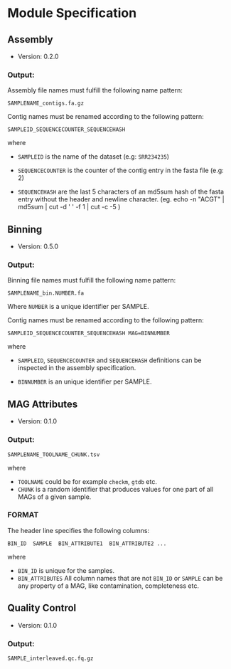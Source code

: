 
# Module Specification

## Assembly

* Version: 0.2.0

### Output:

Assembly file names must fulfill the following name pattern:

```
SAMPLENAME_contigs.fa.gz
```

Contig names must be renamed according to the following pattern:

`SAMPLEID_SEQUENCECOUNTER_SEQUENCEHASH`

where

   * `SAMPLEID` is the name of the dataset (e.g: `SRR234235`)

   * `SEQUENCECOUNTER` is the counter of the contig entry in the fasta file (e.g: 2)

   * `SEQUENCEHASH` are the last 5 characters of an md5sum hash of the fasta entry without the header and newline character. 
     (eg. echo -n "ACGT" | md5sum | cut -d ' ' -f 1 | cut -c -5 )

## Binning

* Version: 0.5.0

### Output:

Binning file names must fulfill the following name pattern:

```
SAMPLENAME_bin.NUMBER.fa
```

Where `NUMBER` is a unique identifier per SAMPLE.

Contig names must be renamed according to the following pattern:

`SAMPLEID_SEQUENCECOUNTER_SEQUENCEHASH MAG=BINNUMBER`

where

   * `SAMPLEID`, `SEQUENCECOUNTER` and `SEQUENCEHASH`  definitions can be inspected in the assembly specification.

   * `BINNUMBER` is an unique identifier per SAMPLE.

## MAG Attributes

* Version: 0.1.0

### Output:

```
SAMPLENAME_TOOLNAME_CHUNK.tsv
```

where
 * `TOOLNAME` could be for example `checkm`, `gtdb` etc.
 * `CHUNK` is a random identifier that produces values for one part of all MAGs of a given sample.


### FORMAT

The header line specifies the following columns: 

```
BIN_ID	SAMPLE	BIN_ATTRIBUTE1	BIN_ATTRIBUTE2 ...
```

where 
  * `BIN_ID` is unique for the samples.
  * `BIN_ATTRIBUTES` All column names that are not `BIN_ID` or `SAMPLE` can be any property of a MAG, like contamination, completeness etc.

## Quality Control

* Version: 0.1.0

### Output:

```
SAMPLE_interleaved.qc.fq.gz
```

